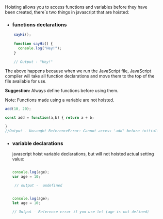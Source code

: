 
Hoisting allows you to access functions and variables before they have been created, there´s two things in javascript that are hoisted:

- ### functions declarations
    
```javascript
    sayHi();
    
    function sayHi() {
      console.log("Hey!");
    }
    
    // Output - "Hey!"   
 ```
The above happens because when we run the JavaScript file, JavaScript compiler will take all function declarations and move them to the top of the file available for use.

**Suggestion:** Always define functions before using them.

Note: Functions made using a variable are not hoisted.
```js
add(10, 20);

const add = function(a,b) { return a + b;

}  
//Output - Uncaught ReferenceError: Cannot access 'add' before initialization
```

   
- ### variable declarations  
    javascript hoist variable declarations, but will not hoisted actual setting value:
    
    ```js
   
    console.log(age);
    var age = 10;
    
     // output -  undefined
    

    console.log(age);
    let age = 10;
    
    // Output - Reference error if you use let (age is not defined)
    ```
    

  

##